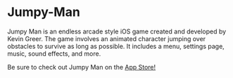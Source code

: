 # Jumpy-Man
Jumpy Man is an endless arcade style iOS game created and developed by Kevin Greer. The game involves an animated character jumping over obstacles to survive as long as possible. It includes a menu, settings page, music, sound effects, and more.

Be sure to check out Jumpy Man on the <a href="https://itunes.apple.com/us/app/jumpy-man-endless-arcade-game/id1041719828"> App Store!</a>
